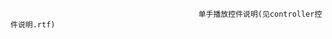                                               单手播放控件说明(见controller控件说明.rtf)
                                              

